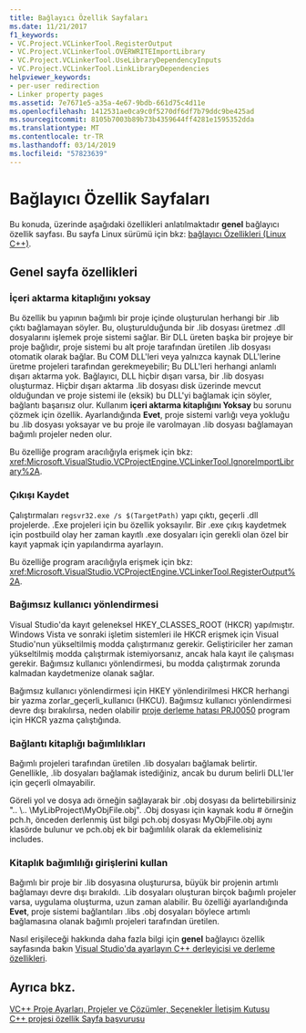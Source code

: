 ```yaml
---
title: Bağlayıcı Özellik Sayfaları
ms.date: 11/21/2017
f1_keywords:
- VC.Project.VCLinkerTool.RegisterOutput
- VC.Project.VCLinkerTool.OVERWRITEImportLibrary
- VC.Project.VCLinkerTool.UseLibraryDependencyInputs
- VC.Project.VCLinkerTool.LinkLibraryDependencies
helpviewer_keywords:
- per-user redirection
- Linker property pages
ms.assetid: 7e7671e5-a35a-4e67-9bdb-661d75c4d11e
ms.openlocfilehash: 1412531ae0ca9c0f5270df6df7b79ddc9be425ad
ms.sourcegitcommit: 8105b7003b89b73b4359644ff4281e1595352dda
ms.translationtype: MT
ms.contentlocale: tr-TR
ms.lasthandoff: 03/14/2019
ms.locfileid: "57823639"
---
```

# <a name="linker-property-pages"></a>Bağlayıcı Özellik Sayfaları

Bu konuda, üzerinde aşağıdaki özellikleri anlatılmaktadır **genel** bağlayıcı özellik sayfası. Bu sayfa Linux sürümü için bkz: [bağlayıcı Özellikleri (Linux C++)](../../linux/prop-pages/linker-linux.md).

## <a name="general-page-properties"></a>Genel sayfa özellikleri

### <a name="ignore-import-library"></a>İçeri aktarma kitaplığını yoksay

Bu özellik bu yapının bağımlı bir proje içinde oluşturulan herhangi bir .lib çıktı bağlamayan söyler. Bu, oluşturulduğunda bir .lib dosyası üretmez .dll dosyalarını işlemek proje sistemi sağlar. Bir DLL üreten başka bir projeye bir proje bağlıdır, proje sistemi bu alt proje tarafından üretilen .lib dosyası otomatik olarak bağlar. Bu COM DLL'leri veya yalnızca kaynak DLL'lerine üretme projeleri tarafından gerekmeyebilir; Bu DLL'leri herhangi anlamlı dışarı aktarma yok. Bağlayıcı, DLL hiçbir dışarı varsa, bir .lib dosyası oluşturmaz. Hiçbir dışarı aktarma .lib dosyası disk üzerinde mevcut olduğundan ve proje sistemi ile (eksik) bu DLL'yi bağlamak için söyler, bağlantı başarısız olur. Kullanım **içeri aktarma kitaplığını Yoksay** bu sorunu çözmek için özellik. Ayarlandığında **Evet**, proje sistemi varlığı veya yokluğu bu .lib dosyası yoksayar ve bu proje ile varolmayan .lib dosyası bağlamayan bağımlı projeler neden olur.

Bu özelliğe program aracılığıyla erişmek için bkz: <xref:Microsoft.VisualStudio.VCProjectEngine.VCLinkerTool.IgnoreImportLibrary%2A>.

### <a name="register-output"></a>Çıkışı Kaydet

Çalıştırmaları `regsvr32.exe /s $(TargetPath)` yapı çıktı, geçerli .dll projelerde. .Exe projeleri için bu özellik yoksayılır. Bir .exe çıkış kaydetmek için postbuild olay her zaman kayıtlı .exe dosyaları için gerekli olan özel bir kayıt yapmak için yapılandırma ayarlayın.

Bu özelliğe program aracılığıyla erişmek için bkz: <xref:Microsoft.VisualStudio.VCProjectEngine.VCLinkerTool.RegisterOutput%2A>.

### <a name="per-user-redirection"></a>Bağımsız kullanıcı yönlendirmesi

Visual Studio'da kayıt geleneksel HKEY_CLASSES_ROOT (HKCR) yapılmıştır. Windows Vista ve sonraki işletim sistemleri ile HKCR erişmek için Visual Studio'nun yükseltilmiş modda çalıştırmanız gerekir. Geliştiriciler her zaman yükseltilmiş modda çalıştırmak istemiyorsanız, ancak hala kayıt ile çalışması gerekir. Bağımsız kullanıcı yönlendirmesi, bu modda çalıştırmak zorunda kalmadan kaydetmenize olanak sağlar.

Bağımsız kullanıcı yönlendirmesi için HKEY yönlendirilmesi HKCR herhangi bir yazma zorlar\_geçerli\_kullanıcı (HKCU). Bağımsız kullanıcı yönlendirmesi devre dışı bırakılırsa, neden olabilir [proje derleme hatası PRJ0050](../../error-messages/tool-errors/project-build-error-prj0050.md) program için HKCR yazma çalıştığında.

### <a name="link-library-dependencies"></a>Bağlantı kitaplığı bağımlılıkları

Bağımlı projeleri tarafından üretilen .lib dosyaları bağlamak belirtir. Genellikle, .lib dosyaları bağlamak istediğiniz, ancak bu durum belirli DLL'ler için geçerli olmayabilir.

Göreli yol ve dosya adı örneğin sağlayarak bir .obj dosyası da belirtebilirsiniz ".. \\.. \MyLibProject\MyObjFile.obj". .Obj dosyası için kaynak kodu # örneğin pch.h, önceden derlenmiş üst bilgi pch.obj dosyası MyObjFile.obj aynı klasörde bulunur ve pch.obj ek bir bağımlılık olarak da eklemelisiniz includes.

### <a name="use-library-dependency-inputs"></a>Kitaplık bağımlılığı girişlerini kullan

Bağımlı bir proje bir .lib dosyasına oluşturursa, büyük bir projenin artımlı bağlamayı devre dışı bırakıldı. .Lib dosyaları oluşturan birçok bağımlı projeler varsa, uygulama oluşturma, uzun zaman alabilir. Bu özelliği ayarlandığında **Evet**, proje sistemi bağlantıları .libs .obj dosyaları böylece artımlı bağlamasına olanak bağımlı projeleri tarafından üretilen.

Nasıl erişileceği hakkında daha fazla bilgi için **genel** bağlayıcı özellik sayfasında bakın [Visual Studio'da ayarlayın C++ derleyicisi ve derleme özellikleri](../working-with-project-properties.md).

## <a name="see-also"></a>Ayrıca bkz.

[VC++ Proje Ayarları, Projeler ve Çözümler, Seçenekler İletişim Kutusu](/visualstudio/ide/reference/vcpp-project-settings-projects-and-solutions-options-dialog-box)<br>
[C++ projesi özellik Sayfa başvurusu](property-pages-visual-cpp.md)